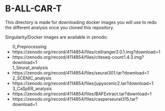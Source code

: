 # B-ALL-CAR-T

This directory is made for downloading docker images you will use to redo the different analysis once you cloned this repository.

Singularity/Docker images are available in zenodo:
<ul>
0_Preprocessing
	<li>https://zenodo.org/record/4114854/files/cellranger3.0.1.img?download=1</li>
	<li>https://zenodo.org/record/4114854/files/citeseq-count1.4.3.img?download=1</li>
1_Seurat_analysis
	<li>https://zenodo.org/record/4114854/files/seurat301.tar?download=1</li>
2_SCENIC_analysis
	<li>https://zenodo.org/record/4114854/files/jupyscenic2.tar?download=1</li>
3_CaSpER_analysis
	<li>https://zenodo.org/record/4114854/files/BAFExtract.tar?download=1</li>
	<li>https://zenodo.org/record/4114854/files/casperseurat315.tar?download=1</li>
</ul>